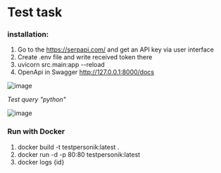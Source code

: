 # Test task

### installation:

1. Go to the https://serpapi.com/ and get an API key via user interface
2. Create  .env file and write received token there
3. uvicorn src.main:app --reload
4. OpenApi in Swagger http://127.0.0.1:8000/docs

![image](https://user-images.githubusercontent.com/74783488/231267918-cd4d26c0-43ac-4b66-873d-9bb25e286493.png)


_Test query "python"_

![image](https://user-images.githubusercontent.com/74783488/231268652-3da28d5b-ddd6-422c-bd42-fcb19e8b7402.png)

### Run with Docker

1. docker build -t testpersonik:latest .
2. docker run -d -p 80:80 testpersonik:latest
3. docker logs {id}




